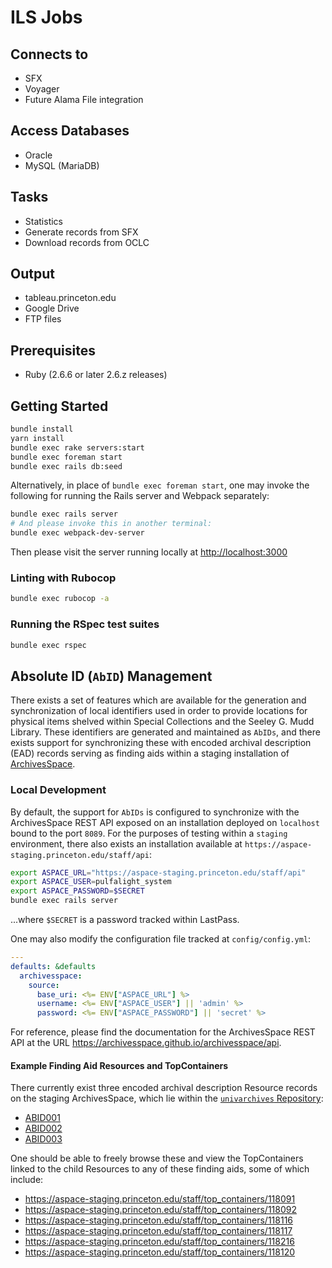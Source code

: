 # ILS Jobs

## Connects to
  * SFX
  * Voyager
  * Future Alama File integration

## Access Databases
  * Oracle
  * MySQL (MariaDB)

## Tasks
  * Statistics
  * Generate records from SFX
  * Download records from OCLC

## Output
  * tableau.princeton.edu
  * Google Drive
  * FTP files

## Prerequisites
- Ruby (2.6.6 or later 2.6.z releases)

## Getting Started

```bash
bundle install
yarn install
bundle exec rake servers:start
bundle exec foreman start
bundle exec rails db:seed
```

Alternatively, in place of `bundle exec foreman start`, one may invoke the following for running the Rails server and Webpack separately:
```bash
bundle exec rails server
# And please invoke this in another terminal:
bundle exec webpack-dev-server
```

Then please visit the server running locally at [http://localhost:3000](http://localhost:3000)

### Linting with Rubocop

```bash
bundle exec rubocop -a
```

### Running the RSpec test suites

```bash
bundle exec rspec
```

## Absolute ID (`AbID`) Management

There exists a set of features which are available for the generation and
synchronization of local identifiers used in order to provide locations for
physical items shelved within Special Collections and the Seeley G. Mudd Library.
These identifiers are generated and maintained as `AbIDs`, and there exists
support for synchronizing these with encoded archival description (EAD) records
serving as finding aids within a staging installation of [ArchivesSpace](https://archivesspace.org/).

### Local Development

By default, the support for `AbIDs` is configured to synchronize with the
ArchivesSpace REST API exposed on an installation deployed on `localhost` bound
to the port `8089`. For the purposes of testing within a `staging` environment,
there also exists an installation available at `https://aspace-staging.princeton.edu/staff/api`:

```bash
export ASPACE_URL="https://aspace-staging.princeton.edu/staff/api"
export ASPACE_USER=pulfalight_system
export ASPACE_PASSWORD=$SECRET
bundle exec rails server
```
...where `$SECRET` is a password tracked within LastPass.

One may also modify the configuration file tracked at `config/config.yml`:

```yaml
---
defaults: &defaults
  archivesspace:
    source:
      base_uri: <%= ENV["ASPACE_URL"] %>
      username: <%= ENV["ASPACE_USER"] || 'admin' %>
      password: <%= ENV["ASPACE_PASSWORD"] || 'secret' %>
```

For reference, please find the documentation for the ArchivesSpace REST API at the URL https://archivesspace.github.io/archivesspace/api.

#### Example Finding Aid Resources and TopContainers

There currently exist three encoded archival description Resource records on
the staging ArchivesSpace, which lie within the [`univarchives` Repository](https://aspace-staging.princeton.edu/staff/repositories/4):

- [ABID001](https://aspace-staging.princeton.edu/staff/resources/4188#tree::resource_4188)
- [ABID002](https://aspace-staging.princeton.edu/staff/resources/4189#tree::resource_4189)
- [ABID003](https://aspace-staging.princeton.edu/staff/resources/4190#tree::resource_4190)

One should be able to freely browse these and view the TopContainers linked to
the child Resources to any of these finding aids, some of which include:

- https://aspace-staging.princeton.edu/staff/top_containers/118091
- https://aspace-staging.princeton.edu/staff/top_containers/118092
- https://aspace-staging.princeton.edu/staff/top_containers/118116
- https://aspace-staging.princeton.edu/staff/top_containers/118117
- https://aspace-staging.princeton.edu/staff/top_containers/118216
- https://aspace-staging.princeton.edu/staff/top_containers/118120
